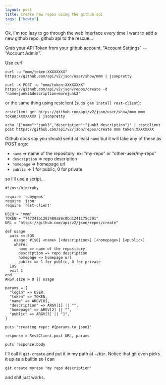 ```yaml
---
layout: post
title: Create new repos using the github api
tags: ["howto"]
---
```


Ok, I'm too lazy to go through the web interface every time I want to add a new github repo.
github api to the rescue...

Grab your API Token from your github account, "Account Settings" -- "Account Admin".

Use curl

    curl -u "mmm/token:XXXXXXXX" https://github.com/api/v2/json/user/show/mmm | jsonpretty

    curl -X POST -u "mmm/token:XXXXXXXX" https://github.com/api/v2/json/repos/create -d "name=junk2&description=morejunk2"

or the same thing using restclient (`sudo gem install rest-client`):

    restclient get https://github.com/api/v2/json/user/show/mmm mmm token:XXXXXXXX | jsonpretty 

    echo '{"name":"junk3","description":"junk3 description"}' | restclient post https://github.com/api/v2/json/repos/create mmm token:XXXXXXXX


Github docs say you should send at least `name` but it will take any of these as POST args:

 - `name` => name of the repository. ex: "my-repo" or "other-user/my-repo" 
 - `description` => repo description 
 - `homepage` => homepage url 
 - `public` => 1 for public, 0 for private

so I'll use a script...

    #!/usr/bin/ruby

    require 'rubygems'
    require 'json'
    require 'rest-client'

    USER = "mmm"
    TOKEN = "747241b1282480a88c0bd1241175c291"
    URL = "https://github.com/api/v2/json/repos/create"

    def usage 
      puts <<-EOS
        usage: #{$0} <name> [<description>] [<homepage>] [<public>]
        where:
          name => name of the repository
          description => repo description
          homepage => homepage url
          public => 1 for public, 0 for private
      EOS
      exit 1
    end
    ARGV.size > 0 || usage

    params = {
      "login" => USER,
      "token" => TOKEN,
      "name" => ARGV[0],
      "description" => ARGV[1] || "",
      "homepage" => ARGV[2] || "",
      "public" => ARGV[3] || "1",
    }

    puts "creating repo: #{params.to_json}"

    response = RestClient.post URL, params

    puts response.body


I'll call it `git-create` and put it in my path at `~/bin`.
Notice that git even picks it up as a builtin so I can

    git create myrepo "my repo description"

and shit just works.

